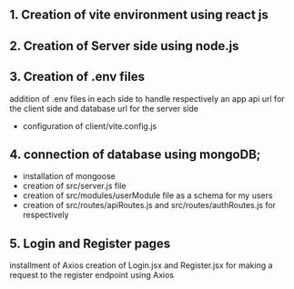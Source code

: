 ## 1. Creation of vite environment using react js 

## 2. Creation of Server side using node.js 

## 3. Creation of .env files
addition of .env files in each side to handle respectively an app api url for the client side and database url for the server side
- configuration of client/vite.config.js

## 4. connection of database using mongoDB; 
- installation of mongoose
- creation of src/server.js file
- creation of src/modules/userModule file as a schema for my users
- creation of src/routes/apiRoutes.js and src/routes/authRoutes.js for respectively 

## 5. Login and Register pages
installment of Axios
creation of Login.jsx and Register.jsx for making a request to the register endpoint using Axios
